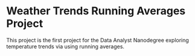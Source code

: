 # Weather Trends Running Averages Project

This project is the first project for the Data Analyst Nanodegree exploring temperature trends via using running averages.